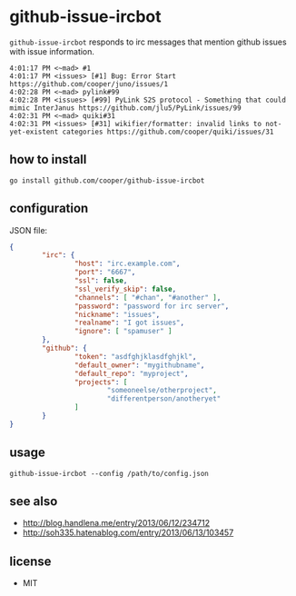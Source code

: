 # github-issue-ircbot

```github-issue-ircbot``` responds to irc messages that mention github issues with issue information.

```
4:01:17 PM <~mad> #1
4:01:17 PM <issues> [#1] Bug: Error Start https://github.com/cooper/juno/issues/1
4:02:28 PM <~mad> pylink#99
4:02:28 PM <issues> [#99] PyLink S2S protocol - Something that could mimic InterJanus https://github.com/jlu5/PyLink/issues/99
4:02:31 PM <~mad> quiki#31
4:02:31 PM <issues> [#31] wikifier/formatter: invalid links to not-yet-existent categories https://github.com/cooper/quiki/issues/31
```

## how to install

```
go install github.com/cooper/github-issue-ircbot
```

## configuration

JSON file:

```json
{
        "irc": {
                "host": "irc.example.com",
                "port": "6667",
                "ssl": false,
                "ssl_verify_skip": false,
                "channels": [ "#chan", "#another" ],
                "password": "password for irc server",
                "nickname": "issues",
                "realname": "I got issues",
                "ignore": [ "spamuser" ]
        },
        "github": {
                "token": "asdfghjklasdfghjkl",
                "default_owner": "mygithubname",
                "default_repo": "myproject",
                "projects": [
                        "someoneelse/otherproject",
                        "differentperson/anotheryet"
                ]
        }
}
```

## usage

```
github-issue-ircbot --config /path/to/config.json
```

## see also

* http://blog.handlena.me/entry/2013/06/12/234712
* http://soh335.hatenablog.com/entry/2013/06/13/103457

## license

* MIT
